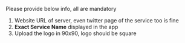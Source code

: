 Please provide below info, all are mandatory

1. Website URL of server, even twitter page of the service too is fine
2. **Exact Service Name** displayed in the app
3. Upload the logo in 90x90, logo should be square
